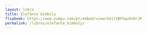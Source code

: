 ```yaml
---
layout: libro
title: Elefante bimbuly
flipbook: https://www.yumpu.com/pt/embed/view/GdjY2BFhquVn0rJP
permalink: /libros/elefante_bimbuly/
---
```

